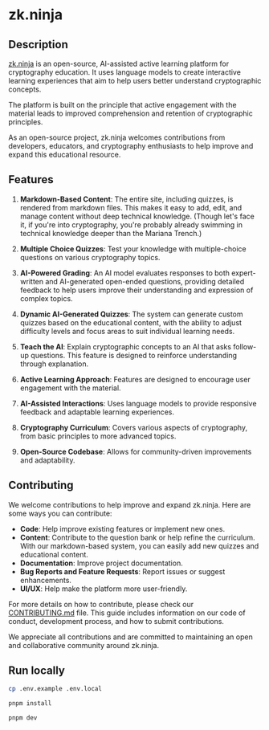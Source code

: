 # zk.ninja

## Description

[zk.ninja](https://zk.ninja/) is an open-source, AI-assisted active learning platform for cryptography education. It uses language models to create interactive learning experiences that aim to help users better understand cryptographic concepts.

The platform is built on the principle that active engagement with the material leads to improved comprehension and retention of cryptographic principles.

As an open-source project, zk.ninja welcomes contributions from developers, educators, and cryptography enthusiasts to help improve and expand this educational resource.

## Features

1. **Markdown-Based Content**: The entire site, including quizzes, is rendered from markdown files. This makes it easy to add, edit, and manage content without deep technical knowledge. (Though let's face it, if you're into cryptography, you're probably already swimming in technical knowledge deeper than the Mariana Trench.)

2. **Multiple Choice Quizzes**: Test your knowledge with multiple-choice questions on various cryptography topics.

3. **AI-Powered Grading**: An AI model evaluates responses to both expert-written and AI-generated open-ended questions, providing detailed feedback to help users improve their understanding and expression of complex topics.

4. **Dynamic AI-Generated Quizzes**: The system can generate custom quizzes based on the educational content, with the ability to adjust difficulty levels and focus areas to suit individual learning needs.

5. **Teach the AI**: Explain cryptographic concepts to an AI that asks follow-up questions. This feature is designed to reinforce understanding through explanation.

6. **Active Learning Approach**: Features are designed to encourage user engagement with the material.

7. **AI-Assisted Interactions**: Uses language models to provide responsive feedback and adaptable learning experiences.

8. **Cryptography Curriculum**: Covers various aspects of cryptography, from basic principles to more advanced topics.

9. **Open-Source Codebase**: Allows for community-driven improvements and adaptability.

## Contributing

We welcome contributions to help improve and expand zk.ninja. Here are some ways you can contribute:

- **Code**: Help improve existing features or implement new ones.
- **Content**: Contribute to the question bank or help refine the curriculum. With our markdown-based system, you can easily add new quizzes and educational content.
- **Documentation**: Improve project documentation.
- **Bug Reports and Feature Requests**: Report issues or suggest enhancements.
- **UI/UX**: Help make the platform more user-friendly.

For more details on how to contribute, please check our [CONTRIBUTING.md](CONTRIBUTING.md) file. This guide includes information on our code of conduct, development process, and how to submit contributions.

We appreciate all contributions and are committed to maintaining an open and collaborative community around zk.ninja.


## Run locally

```bash
cp .env.example .env.local
```

```bash
pnpm install
```

```bash
pnpm dev
```
